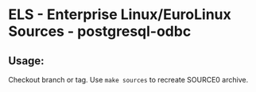 # ELS - Enterprise Linux/EuroLinux Sources - postgresql-odbc
 
## Usage:
  Checkout branch or tag. Use `make sources` to recreate  SOURCE0 archive.
